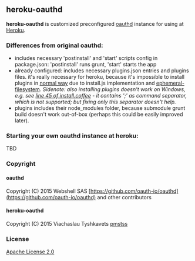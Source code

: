 ## heroku-oauthd

**heroku-oauthd** is customized preconfigured [oauthd](https://github.com/oauth-io/oauthd) instance for using at [Heroku](https://heroku.com).

### Differences from original oauthd:
- includes necessary 'postinstall' and 'start' scripts config in package.json: 'postinstall' runs grunt, 'start' starts the app
- already configured: includes necessary plugins.json entries and plugins files. it's really necessary for heroku, because it's impossible to install plugins in [normal way](https://github.com/oauth-io/oauthd/wiki/Plugin-installation-and-usage) due to install.js implementation and [ephemeral-filesystem](https://devcenter.heroku.com/articles/dynos#ephemeral-filesystem). 
_Sidenote: also installing plugins doesn't work on Windows, e.g. see [line 45 of install.coffee](https://github.com/oauth-io/oauthd/blob/1.0.0-beta.17/src/scaffolding/plugins/install.coffee#L45) - it contains ';' as command separator, which is not supported; but fixing only this separator doesn't help._
- plugins includes their node_modules folder, because submodule grunt build doesn't work out-of-box (perhaps this could be easily improved later). 

### Starting your own oauthd instance at heroku:
TBD

### Copyright
#### oauthd
Copyright (C) 2015 Webshell SAS 
[https://github.com/oauth-io/oauthd](https://github.com/oauth-io/oauthd) and other contributors
#### heroku-oauthd
Copyright (C) 2015 Viachaslau Tyshkavets [pmstss](https://github.com/pmstss/)

### License

[Apache License 2.0](https://spdx.org/licenses/Apache-2.0.html#licenseText)
